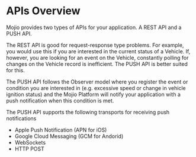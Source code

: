 # APIs Overview #

Mojio provides two types of APIs for your application. A REST API and a PUSH API.

The REST API is good for request-response type problems. For example, you would use this if you are interested in the current status of a Vehicle. If, however, you are looking for an event on the Vehicle, constantly polling for changes on the Vehicle record is inefficient. The PUSH API is better suited for this.

The PUSH API follows the Observer model where you register the event or condition you are interested in (e.g. excessive speed or change in vehicle ignition status) and the Mojio Platform will notify your application with a push notification when this condition is met.

The PUSH API supports the following transports for receiving push notifications

- Apple Push Notification (APN for iOS)
- Google Cloud Messaging (GCM for Andorid)
- WebSockets
- HTTP POST 